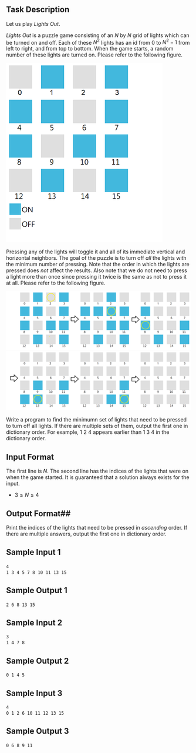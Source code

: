<!-- Lights Out -->

## Task Description
Let us play *Lights Out*.

*Lights Out* is a puzzle game consisting of an $N$ by $N$ grid of lights which can be turned on and off.
Each of these $N^2$ lights has an id from $0$ to $N^2-1$ from left to right, and from top to bottom.
When the game starts, a random number of these lights are turned on. 
Please refer to the following figure.

![figure](10268-1.png)

Pressing any of the lights will toggle it and all of its immediate vertical and horizontal neighbors.
The goal of the puzzle is to turn off *all* the lights with the minimum number of pressing. 
Note that the order in which the lights are pressed does *not* affect the results.
Also note that we do not need to press a light more than once since pressing it twice is the same as not to press it at all.
Please refer to the following figure.

![figure](10268-8.png)
![figure](10268-9.png)

Write a program to find the minimumn set of lights that need to be pressed to turn off all lights.
If there are multiple sets of them, output the first one in dictionary order.
For example, 1 2 4 appears earlier than 1 3 4 in the dictionary order.

## Input Format ##
The first line is $N$. 
The second line has the indices of the lights that were on when the game started.
It is guaranteed that a solution always exists for the input.
* $3 ≤ N ≤ 4$

## Output Format##
Print the indices of the lights that need to be pressed in *ascending* order.
If there are multiple answers, output the first one in dictionary order.

## Sample Input 1
```
4
1 3 4 5 7 8 10 11 13 15
```
## Sample Output 1
```
2 6 8 13 15
```

## Sample Input 2
```
3
1 4 7 8
```
## Sample Output 2
```
0 1 4 5
```

## Sample Input 3
```
4
0 1 2 6 10 11 12 13 15
```
## Sample Output 3
```
0 6 8 9 11
```

